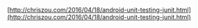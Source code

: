 [http://chriszou.com/2016/04/18/android-unit-testing-junit.html](http://chriszou.com/2016/04/18/android-unit-testing-junit.html)
